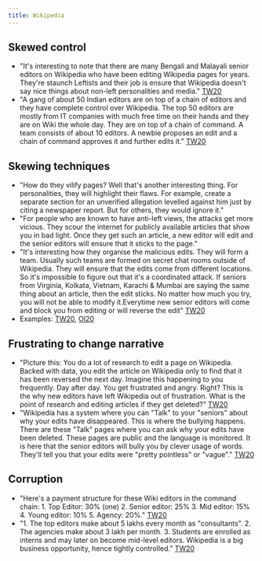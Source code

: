 ```yaml
---
title: Wikipedia
---
```


## Skewed control
- "It's interesting to note that there are many Bengali and Malayali senior editors on Wikipedia who have been editing Wikipedia pages for years. They're staunch Leftists and their job is ensure that Wikipedia doesn't say nice things about non-left personalities and media." [TW20](https://threadreaderapp.com/thread/1235098631738281984.html)
- "A gang of about 50 Indian editors are on top of a chain of editors and they have complete control over Wikipedia. The top 50 editors are mostly from IT companies with much free time on their hands and they are on Wiki the whole day. They are on top of a chain of command. A team consists of about 10 editors. A newbie proposes an edit and a chain of command approves it and further edits it." [TW20](https://threadreaderapp.com/thread/1235098631738281984.html)

## Skewing techniques
- "How do they vilify pages? Well that's another interesting thing. For personalities, they will highlight their flaws. For example, create a separate section for an unverified allegation levelled against him just by citing a newspaper report. But for others, they would ignore it."
- "For people who are known to have anti-left views, the attacks get more vicious. They scour the internet for publicly available articles that show you in bad light. Once they get such an article, a new editor will edit and the senior editors will ensure that it sticks to the page."
- "It's interesting how they organise the malicious edits. They will form a team. Usually such teams are formed on secret chat rooms outside of Wikipedia. They will ensure that the edits come from different locations. So it's impossible to figure out that it's a coordinated attack. If seniors from Virginia, Kolkata, Vietnam, Karachi & Mumbai are saying the same thing about an article, then the edit sticks. No matter how much you try, you will not be able to modify it.Everytime new senior editors will come and block you from editing or will reverse the edit" [TW20](https://threadreaderapp.com/thread/1235098631738281984.html)
- Examples: [TW20](https://threadreaderapp.com/thread/1235098631738281984.html), [OI20](https://www.opindia.com/2020/03/delhi-anti-hindu-riots-wikipedia-bias-edits-dbigxray-investigation/)

## Frustrating to change narrative
- "Picture this: You do a lot of research to edit a page on Wikipedia. Backed with data, you edit the article on Wikipedia only to find that it has been reversed the next day. Imagine this happening to you frequently. Day after day. You get frustrated and angry. Right? This is the why new editors have left Wikipedia out of frustration. What is the point of research and editing articles if they get deleted?" [TW20](https://threadreaderapp.com/thread/1235098631738281984.html)
- "Wikipedia has a system where you can "Talk" to your "seniors" about why your edits have disappeared. This is where the bullying happens. There are these "Talk" pages where you can ask why your edits have been deleted. These pages are public and the language is monitored. It is here that the senior editors will bully you by clever usage of words. They'll tell you that your edits were "pretty pointless" or "vague"." [TW20](https://threadreaderapp.com/thread/1235098631738281984.html)

## Corruption
- "Here's a payment structure for these Wiki editors in the command chain: 1. Top Editor: 30% (one) 2. Senior editor: 25% 3. Mid editor: 15% 4. Young editor: 10% 5. Agency: 20%." [TW20](https://threadreaderapp.com/thread/1235098631738281984.html)
- "1. The top editors make about 5 lakhs every month as "consultants". 2. The agencies make about 3 lakh per month. 3. Students are enrolled as interns and may later on become mid-level editors. Wikipedia is a big business opportunity, hence tightly controlled." [TW20](https://threadreaderapp.com/thread/1235098631738281984.html)

